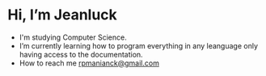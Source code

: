 # Hi, I’m Jeanluck
- I'm studying Computer Science.
- I’m currently learning how to program everything in any leanguage only having access to the documentation.
- How to reach me rpmanianck@gmail.com
